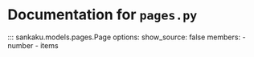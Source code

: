 # Documentation for `pages.py`

::: sankaku.models.pages.Page
    options:
      show_source: false
      members:
        - number
        - items
